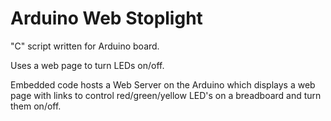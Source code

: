 # Arduino Web Stoplight

"C" script written for Arduino board.

Uses a web page to turn LEDs on/off.

Embedded code hosts a Web Server on the Arduino which displays a web page with links to control red/green/yellow LED's on a breadboard and turn them on/off.
